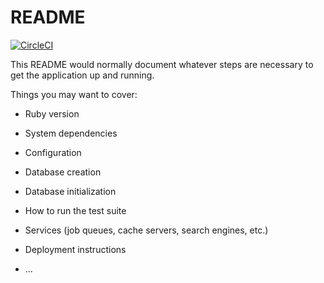 # README

[![CircleCI](https://circleci.com/gh/RSRBX07/exo-dana.svg?style=svg)](https://circleci.com/gh/RSRBX07/exo-dana)

This README would normally document whatever steps are necessary to get the
application up and running.

Things you may want to cover:

* Ruby version

* System dependencies

* Configuration

* Database creation

* Database initialization

* How to run the test suite

* Services (job queues, cache servers, search engines, etc.)

* Deployment instructions

* ...

